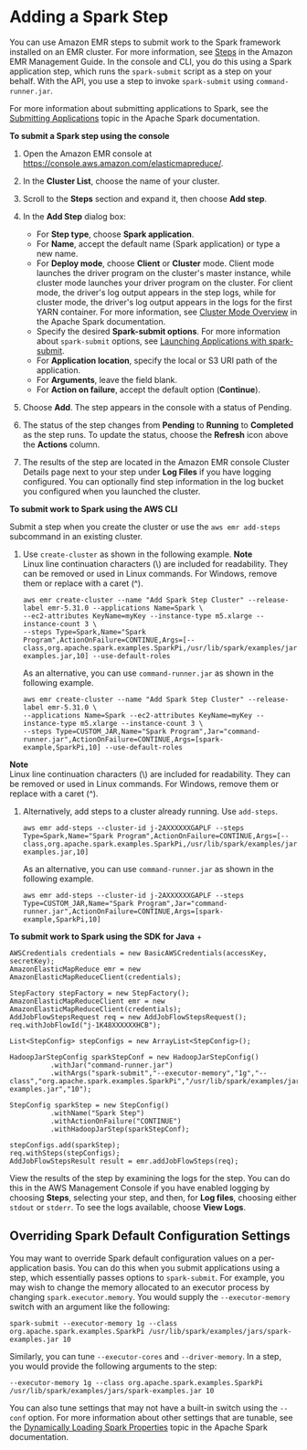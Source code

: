 # Adding a Spark Step<a name="emr-spark-submit-step"></a>

You can use Amazon EMR steps to submit work to the Spark framework installed on an EMR cluster\. For more information, see [Steps](https://docs.aws.amazon.com/emr/latest/ManagementGuide/emr-overview.html#emr-overview-data-processing) in the Amazon EMR Management Guide\. In the console and CLI, you do this using a Spark application step, which runs the `spark-submit` script as a step on your behalf\. With the API, you use a step to invoke `spark-submit` using `command-runner.jar`\.

For more information about submitting applications to Spark, see the [Submitting Applications](https://spark.apache.org/docs/latest/submitting-applications.html) topic in the Apache Spark documentation\.

**To submit a Spark step using the console**

1. Open the Amazon EMR console at [https://console\.aws\.amazon\.com/elasticmapreduce/](https://console.aws.amazon.com/elasticmapreduce/)\.

1. In the **Cluster List**, choose the name of your cluster\.

1. Scroll to the **Steps** section and expand it, then choose **Add step**\.

1. In the **Add Step** dialog box:
   + For **Step type**, choose **Spark application**\.
   + For **Name**, accept the default name \(Spark application\) or type a new name\.
   + For **Deploy mode**, choose **Client** or **Cluster** mode\. Client mode launches the driver program on the cluster's master instance, while cluster mode launches your driver program on the cluster\. For client mode, the driver's log output appears in the step logs, while for cluster mode, the driver's log output appears in the logs for the first YARN container\. For more information, see [Cluster Mode Overview](https://spark.apache.org/docs/latest/cluster-overview.html) in the Apache Spark documentation\.
   + Specify the desired **Spark\-submit options**\. For more information about `spark-submit` options, see [Launching Applications with spark\-submit](https://spark.apache.org/docs/latest/submitting-applications.html#launching-applications-with-spark-submit)\.
   + For **Application location**, specify the local or S3 URI path of the application\.
   + For **Arguments**, leave the field blank\.
   + For **Action on failure**, accept the default option \(**Continue**\)\.

1. Choose **Add**\. The step appears in the console with a status of Pending\. 

1. The status of the step changes from **Pending** to **Running** to **Completed** as the step runs\. To update the status, choose the **Refresh** icon above the **Actions** column\. 

1. The results of the step are located in the Amazon EMR console Cluster Details page next to your step under **Log Files** if you have logging configured\. You can optionally find step information in the log bucket you configured when you launched the cluster\. 

**To submit work to Spark using the AWS CLI**

Submit a step when you create the cluster or use the `aws emr add-steps` subcommand in an existing cluster\. 

1. Use `create-cluster` as shown in the following example\.
**Note**  
Linux line continuation characters \(\\\) are included for readability\. They can be removed or used in Linux commands\. For Windows, remove them or replace with a caret \(^\)\.

   ```
   aws emr create-cluster --name "Add Spark Step Cluster" --release-label emr-5.31.0 --applications Name=Spark \
   --ec2-attributes KeyName=myKey --instance-type m5.xlarge --instance-count 3 \
   --steps Type=Spark,Name="Spark Program",ActionOnFailure=CONTINUE,Args=[--class,org.apache.spark.examples.SparkPi,/usr/lib/spark/examples/jars/spark-examples.jar,10] --use-default-roles
   ```

   As an alternative, you can use `command-runner.jar` as shown in the following example\.

   ```
   aws emr create-cluster --name "Add Spark Step Cluster" --release-label emr-5.31.0 \
   --applications Name=Spark --ec2-attributes KeyName=myKey --instance-type m5.xlarge --instance-count 3 \
   --steps Type=CUSTOM_JAR,Name="Spark Program",Jar="command-runner.jar",ActionOnFailure=CONTINUE,Args=[spark-example,SparkPi,10] --use-default-roles
   ```
**Note**  
Linux line continuation characters \(\\\) are included for readability\. They can be removed or used in Linux commands\. For Windows, remove them or replace with a caret \(^\)\.

1. Alternatively, add steps to a cluster already running\. Use `add-steps`\.

   ```
   aws emr add-steps --cluster-id j-2AXXXXXXGAPLF --steps Type=Spark,Name="Spark Program",ActionOnFailure=CONTINUE,Args=[--class,org.apache.spark.examples.SparkPi,/usr/lib/spark/examples/jars/spark-examples.jar,10]
   ```

   As an alternative, you can use `command-runner.jar` as shown in the following example\.

   ```
   aws emr add-steps --cluster-id j-2AXXXXXXGAPLF --steps Type=CUSTOM_JAR,Name="Spark Program",Jar="command-runner.jar",ActionOnFailure=CONTINUE,Args=[spark-example,SparkPi,10]
   ```

**To submit work to Spark using the SDK for Java**
+ 

  ```
  AWSCredentials credentials = new BasicAWSCredentials(accessKey, secretKey);
  AmazonElasticMapReduce emr = new AmazonElasticMapReduceClient(credentials);
   
  StepFactory stepFactory = new StepFactory();
  AmazonElasticMapReduceClient emr = new AmazonElasticMapReduceClient(credentials);
  AddJobFlowStepsRequest req = new AddJobFlowStepsRequest();
  req.withJobFlowId("j-1K48XXXXXXHCB");
  
  List<StepConfig> stepConfigs = new ArrayList<StepConfig>();
  		
  HadoopJarStepConfig sparkStepConf = new HadoopJarStepConfig()
  			.withJar("command-runner.jar")
  			.withArgs("spark-submit","--executor-memory","1g","--class","org.apache.spark.examples.SparkPi","/usr/lib/spark/examples/jars/spark-examples.jar","10");			
  		
  StepConfig sparkStep = new StepConfig()
  			.withName("Spark Step")
  			.withActionOnFailure("CONTINUE")
  			.withHadoopJarStep(sparkStepConf);
  
  stepConfigs.add(sparkStep);
  req.withSteps(stepConfigs);
  AddJobFlowStepsResult result = emr.addJobFlowSteps(req);
  ```

View the results of the step by examining the logs for the step\. You can do this in the AWS Management Console if you have enabled logging by choosing **Steps**, selecting your step, and then, for **Log files**, choosing either `stdout` or `stderr`\. To see the logs available, choose **View Logs**\.

## Overriding Spark Default Configuration Settings<a name="dynamic-configuration"></a>

You may want to override Spark default configuration values on a per\-application basis\. You can do this when you submit applications using a step, which essentially passes options to `spark-submit`\. For example, you may wish to change the memory allocated to an executor process by changing `spark.executor.memory`\. You would supply the `--executor-memory` switch with an argument like the following:

```
spark-submit --executor-memory 1g --class org.apache.spark.examples.SparkPi /usr/lib/spark/examples/jars/spark-examples.jar 10
```

Similarly, you can tune `--executor-cores` and `--driver-memory`\. In a step, you would provide the following arguments to the step:

```
--executor-memory 1g --class org.apache.spark.examples.SparkPi /usr/lib/spark/examples/jars/spark-examples.jar 10
```

You can also tune settings that may not have a built\-in switch using the `--conf` option\. For more information about other settings that are tunable, see the [Dynamically Loading Spark Properties](https://spark.apache.org/docs/latest/configuration.html#dynamically-loading-spark-properties) topic in the Apache Spark documentation\.